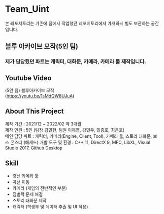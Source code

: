 # Team_Uint

본 레포지토리는 기존에 팀에서 작업했던 레포지토리에서 가져와서 별도 보관하는 공간입니다. 

## 블루 아카이브 모작(5인 팀)
### 제가 담당했던 파트는 캐릭터, 대화문, 카메라, 카메라 툴 제작입니다.


## Youtube Video 
(5인 팀) 블루아카이브 모작  
(https://youtu.be/1sMdQW8UJuA)  

## About This Project
제작 기간 :           2021/12 ~ 2022/02 약 3개월  
제작 인원 :           5인 (팀장 김민현, 팀원 이제영, 강민우, 민종호, 최은호)  
메인 담당 파트 :      캐릭터, 카메라(Engine, Client, Tool), 카메라 툴, 스토리 대화문, 보스 몬스터 (헤세드)
개발 도구 및 환경 :   C++ 11, DirectX 9, MFC, LibXL, Visual Studio 2017, Github Desktop  


## Skill 
* 컷신 카메라 툴 
* 곡선 이동 
* 카메라 (게임의 전반적인 부분)
* 짐벌락 문제 해결  
* 스토리 대화문 제작
* 캐릭터 (학생부 및 데이터 추출 및 UI 적용)
